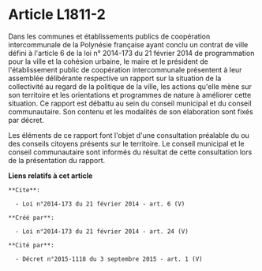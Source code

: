 # Article L1811-2

Dans les communes et établissements publics de coopération intercommunale de la Polynésie française ayant conclu un contrat
de ville défini à l'article 6 de la loi n° 2014-173 du 21 février 2014 de programmation pour la ville et la cohésion urbaine,
le maire et le président de l'établissement public de coopération intercommunale présentent à leur assemblée délibérante
respective un rapport sur la situation de la collectivité au regard de la politique de la ville, les actions qu'elle mène sur
son territoire et les orientations et programmes de nature à améliorer cette situation. Ce rapport est débattu au sein du
conseil municipal et du conseil communautaire. Son contenu et les modalités de son élaboration sont fixés par décret. 

Les éléments de ce rapport font l'objet d'une consultation préalable du ou des conseils citoyens présents sur le territoire.
Le conseil municipal et le conseil communautaire sont informés du résultat de cette consultation lors de la présentation du
rapport.

**Liens relatifs à cet article**

	**Cite**:

	  - Loi n°2014-173 du 21 février 2014 - art. 6 (V)

	**Créé par**:

	  - Loi n°2014-173 du 21 février 2014 - art. 24 (V)

	**Cité par**:

	  - Décret n°2015-1118 du 3 septembre 2015 - art. 1 (V)
